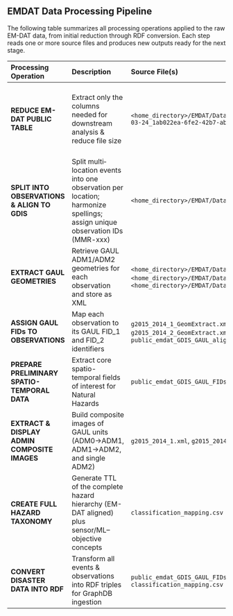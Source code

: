 ## EMDAT Data Processing Pipeline

The following table summarizes all processing operations applied to the raw EM-DAT data, from initial reduction through RDF conversion. Each step reads one or more source files and produces new outputs ready for the next stage.

| Processing Operation                                   | Description                                                                                                                  | Source File(s)                                                                                                                                                                                                    | Destination File(s)                                                                                                                            | Script Name / API          | Remarks                                                                                                                                                                                                                                          |
|:-------------------------------------------------------|:-----------------------------------------------------------------------------------------------------------------------------|:------------------------------------------------------------------------------------------------------------------------------------------------------------------------------------------------------------------|:------------------------------------------------------------------------------------------------------------------------------------------------|:---------------------------|:--------------------------------------------------------------------------------------------------------------------------------------------------------------------------------------------------------------------------------------------------|
| **REDUCE EM-DAT PUBLIC TABLE**                         | Extract only the columns needed for downstream analysis & reduce file size                                                   | `<home_directory>/EMDAT/Data/public_emdat_custom_request_2025-03-24_1ab022ea-6fe2-42b7-ab52-ce8e32733b4c.xlsx`                                                                                                                       | `<home_directory>/EMDAT/Data/public_emdat_reduced.xlsx`                                                                                                                     | `reduce_emdat.py`         | Retained columns:<br/>`DisNo., Classification Key, External IDs, Event Name, ISO, Country, Subregion, Region, Location, Origin, Associated Types, Latitude, Longitude, River Basin, Start Year, Start Month, Start Day, End Year, End Month, End Day, Admin Units (adm1_code, adm1_name, adm2_code, adm2_name), Entry Date, Last Update` |
| **SPLIT INTO OBSERVATIONS & ALIGN TO GDIS**            | Split multi‐location events into one observation per location; harmonize spellings; assign unique observation IDs (MMR-xxx) | `<home_directory>/EMDAT/Data/public_emdat_reduced.xlsx`                                                                                                                                                                                       | `<home_directory>/EMDAT/Data/public_emdat_gdis_aligned.xlsx`                                                                                                                | `emdat2gdis.py`           | 1. Fix spelling differences between sources<br/>2. Link observations by `DisNo.`<br/>3. Generate unique IDs (`MMR-xxx`)                                                                                                                       |
| **EXTRACT GAUL GEOMETRIES**                            | Retrieve GAUL ADM1/ADM2 geometries for each observation and store as XML                                                     | `<home_directory>/EMDAT/Data/public_emdat_gdis_aligned.xlsx`,<br/>`<home_directory>/EMDAT/Data/g2015_2014_1.xml`, </br> `<home_directory>/EMDAT/Data/g2015_2014_2.xml`                                                                                                                                      | `<home_directory>/EMDAT/Data/g2015_2014_1_geom_extract.xml`,<br/>`home_directory>/EMDAT/Data/g2015_2014_2_geom_extract.xml`,<br/>`home_directory>/EMDAT/Data/public_emdat_gdis_gaul_aligned.xlsx`                                      | `emdat_gdis2gaul.py`      | Writes one XML per GAUL level and a combined Excel with geometry references                                                                                                                                |
| **ASSIGN GAUL FIDs TO OBSERVATIONS**                   | Map each observation to its GAUL FID_1 and FID_2 identifiers                                                                 | `g2015_2014_1_GeomExtract.xml`,<br/>`g2015_2014_2_GeomExtract.xml`,<br/>`public_emdat_GDIS_GAUL_aligned.xlsx`                                                                                                       | `public_emdat_GDIS_GAUL_FIDs.xlsx`                                                                                                               | `EM-DAT_GDIS_GAUL_wFIDs.py` | Added columns:<br/>`Unique Code, FID_1, adm1_code, adm1_name, FID_2, adm2_code, adm2_name`                                                                                                                |
| **PREPARE PRELIMINARY SPATIO-TEMPORAL DATA**          | Extract core spatio-temporal fields of interest for Natural Hazards                                                           | `public_emdat_GDIS_GAUL_FIDs.xlsx`                                                                                                                                                                                | `API/NH_ST_Preliminary_Data.xlsx`                                                                                                               | `NH_ST_Preliminary_Data.py` | Extracted: `Unique Code, DisNo., Classification Key, Start Date, End Date, External IDs, FID_1, adm1_code, adm1_name, FID_2, adm2_code, adm2_name`                                                                          |
| **EXTRACT & DISPLAY ADMIN COMPOSITE IMAGES**           | Build composite images of GAUL units (ADM0→ADM1, ADM1→ADM2, and single ADM2)                                                  | `g2015_2014_1.xml`, `g2015_2014_2.xml`                                                                                                                                                                            | `GAUL/ADM0_Composite_Images/`,<br/>`GAUL/ADM1_Composite_Images/`,<br/>`GAUL/ADM2_Composite_Images/`                                               | `CompositeImages_ADM0.py`<br/>`CompositeImages_ADM1.py`<br/>`CompositeImages_ADM2.py` | Produces one map per administrative unit level for visual QA                                                                                                                                         |
| **CREATE FULL HAZARD TAXONOMY**                        | Generate TTL of the complete hazard hierarchy (EM-DAT aligned) plus sensor/ML–objective concepts                             | `classification_mapping.csv`                                                                                                                                                                                       | `hazard_taxonomy.ttl`                                                                                                                            | `Build_hazard_taxonomy.py` | Reads the canonical `key → group,subgroup,type,subtype` CSV and emits RDF classes & `rdfs:subClassOf` triples                                                                                         |
| **CONVERT DISASTER DATA INTO RDF**                     | Transform all events & observations into RDF triples for GraphDB ingestion                                                   | `public_emdat_GDIS_GAUL_FIDs.xlsx`,<br/>`classification_mapping.csv`                                                                                                                                                | `emdat_gdis_gaul_observations_enhanced.ttl`                                                                                                       | `RDF_Ingestion_Script.py`  | Reads mapping CSV to assign `hasHazardGroup/Subgroup/Type/Subtype` and emits all event/observation triples (dates, locations, QA flags, GAUL links)                                                     |

